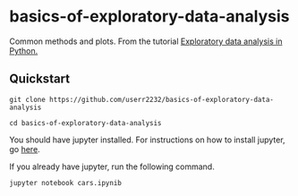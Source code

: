 # basics-of-exploratory-data-analysis

Common methods and plots. From the tutorial [Exploratory data analysis in Python.](https://towardsdatascience.com/exploratory-data-analysis-in-python-c9a77dfa39ce)

## Quickstart

`git clone https://github.com/userr2232/basics-of-exploratory-data-analysis`

`cd basics-of-exploratory-data-analysis`

You should have jupyter installed. For instructions on how to install jupyter, go [here](https://jupyter.org/install).

If you already have jupyter, run the following command.

`jupyter notebook cars.ipynib`
